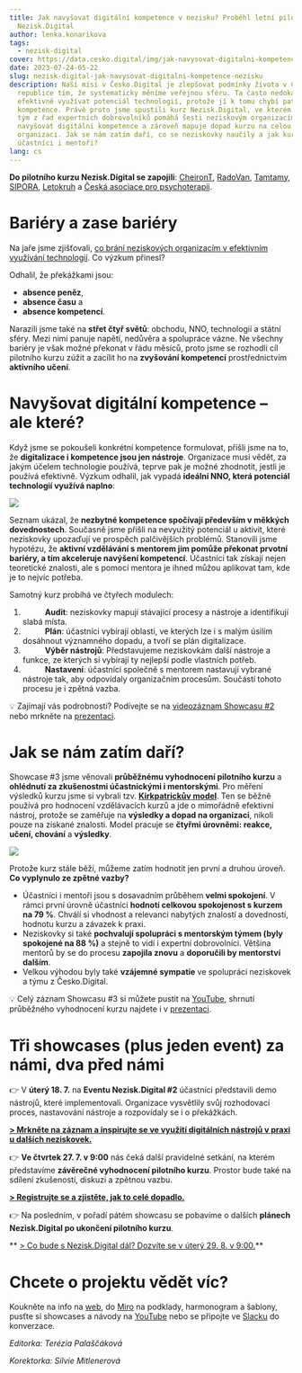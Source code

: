```yaml
---
title: Jak navyšovat digitální kompetence v nezisku? Proběhl letní pilotní kurz
  Nezisk.Digital
author: lenka.konarikova
tags:
  - nezisk-digital
cover: https://data.cesko.digital/img/jak-navysovat-digitalni-kompetence-nezisku/clanek-cover.png
date: 2023-07-24-05-22
slug: nezisk-digital-jak-navysovat-digitalni-kompetence-nezisku
description: Naší misí v Česko.Digital je zlepšovat podmínky života v České
  republice tím, že systematicky měníme veřejnou sféru. Ta často nedokáže
  efektivně využívat potenciál technologií, protože jí k tomu chybí patřičné
  kompetence. Právě proto jsme spustili kurz Nezisk.Digital, ve kterém mentorský
  tým z řad expertních dobrovolníků pomáhá šesti neziskovým organizacím
  navyšovat digitální kompetence a zároveň mapuje dopad kurzu na celou
  organizaci. Jak se nám zatím daří, co se neziskovky naučily a jak kurz hodnotí
  účastníci i mentoři?
lang: cs
---
```

**Do pilotního kurzu Nezisk.Digital se zapojili**: [CheironT](https://www.cheiront.cz/), [RadoVan](https://radovan.fun/), [Tamtamy](https://www.tamtamy.cz/), [SIPORA](https://sipora.cz/), [Letokruh](https://letokruh.eu/) a [Česká asociace pro psychoterapii](https://czap.cz/).

# Bariéry a zase bariéry

Na jaře jsme zjišťovali, [co brání neziskových organizacím v efektivním využívání technologií](https://blog.cesko.digital/2023/05/co-brani-neziskovym-organizacim-v-efektivnim-vyuzivani-technologii-prinasime-vysledky-vyzkumu). Co výzkum přinesl? 

Odhalil, že překážkami jsou:

* **absence peněz**,
* **absence času** a
* **absence kompetencí**.

Narazili jsme také na **střet čtyř světů**: obchodu, NNO, technologií a státní sféry. Mezi nimi panuje napětí, nedůvěra a spolupráce vázne. Ne všechny bariéry je však možné překonat v řádu měsíců, proto jsme se rozhodli cíl pilotního kurzu zúžit a zacílit ho na **zvyšování kompetencí** prostřednictvím **aktivního učení**.

# Navyšovat digitální kompetence – ale které?

Když jsme se pokoušeli konkrétní kompetence formulovat, přišli jsme na to, že **digitalizace i kompetence jsou jen nástroje**. Organizace musí vědět, za jakým účelem technologie používá, teprve pak je možné zhodnotit, jestli je používá efektivně. Výzkum odhalil, jak vypadá **ideální NNO, která potenciál technologií využívá naplno**:

![](https://data.cesko.digital/img/jak-navysovat-digitalni-kompetence-nezisku/9-bodu.jpg)

Seznam ukázal, že **nezbytné kompetence spočívají především v měkkých dovednostech**. Současně jsme přišli na nevyužitý potenciál u aktivit, které neziskovky upozaďují ve prospěch palčivějších problémů. Stanovili jsme hypotézu, že **aktivní vzdělávání s mentorem jim pomůže překonat prvotní bariéry, a tím akceleruje navýšení kompetencí**. Účastníci tak získají nejen teoretické znalosti, ale s pomocí mentora je ihned můžou aplikovat tam, kde je to nejvíc potřeba.

Samotný kurz probíhá ve čtyřech modulech:

1.           **Audit**: neziskovky mapují stávající procesy a nástroje a identifikují slabá místa.
2.           **Plán**: účastníci vybírají oblasti, ve kterých lze i s malým úsilím dosáhnout významného dopadu, a tvoří se plán digitalizace.
3.           **Výběr nástrojů**: Představujeme neziskovkám další nástroje a funkce, ze kterých si vybírají ty nejlepší podle vlastních potřeb.
4.           **Nastavení**: účastníci společně s mentorem nastavují vybrané nástroje tak, aby odpovídaly organizačním procesům. Součástí tohoto procesu je i zpětná vazba.

💡 Zajímají vás podrobnosti? Podívejte se na [videozáznam Showcasu #2](https://www.youtube.com/watch?v=ZK-YBXQC3IQ&ab_channel=%C4%8Cesko.Digital) nebo mrkněte na [prezentaci](https://docs.google.com/presentation/d/1J9yp9SbDunPiHldWrTPflWrmBQHKaudFnEfxz1OneR0/edit?usp=sharing).

# Jak se nám zatím daří?

Showcase #3 jsme věnovali **průběžnému vyhodnocení pilotního kurzu** a **ohlédnutí za zkušenostmi účastnickými i mentorskými**. Pro měření výsledků kurzu jsme si vybrali tzv. **[Kirkpatrickův model](https://www.kirkpatrickpartners.com/the-kirkpatrick-model/)**. Ten se běžně používá pro hodnocení vzdělávacích kurzů a jde o mimořádně efektivní nástroj, protože se zaměřuje na **výsledky a dopad na organizaci**, nikoli pouze na získané znalosti. Model pracuje se **čtyřmi úrovněmi: reakce, učení, chování** a **výsledky**.

![](https://data.cesko.digital/img/jak-navysovat-digitalni-kompetence-nezisku/kirkpatrick-model.png)

Protože kurz stále běží, můžeme zatím hodnotit jen první a druhou úroveň. **Co vyplynulo ze zpětné vazby?**

* Účastníci i mentoři jsou s dosavadním průběhem **velmi spokojení**. V rámci první úrovně účastníci **hodnotí celkovou spokojenost s kurzem na 79 %**. Chválí si vhodnost a relevanci nabytých znalostí a dovedností, hodnotu kurzu a závazek k praxi. 
* Neziskovky si také **pochvalují spolupráci s mentorským týmem (byly spokojené na 88 %)** a stejně to vidí i expertní dobrovolníci. Většina mentorů by se do procesu **zapojila znovu** a **doporučili by mentorství dalším**. 
* Velkou výhodou byly také **vzájemné sympatie** ve spolupráci neziskovek a týmu z Česko.Digital.

💡 Celý záznam Showcasu #3 si můžete pustit na [YouTube](https://www.youtube.com/watch?v=2BTLmofkySU&ab_channel=%C4%8Cesko.Digital), shrnutí průběžného vyhodnocení kurzu najdete i v [prezentaci](https://docs.google.com/presentation/d/1wqA-ySeta_i3m975l2emNxK6kHNHGr_18pqTnusUkj4/edit#slide=id.g1e3c574ab00_0_424).

# Tři showcases (plus jeden event) za námi, dva před námi

👉 V **úterý 18. 7.** na **Eventu Nezisk.Digital #2** účastníci představili demo nástrojů, které implementovali. Organizace vysvětlily svůj rozhodovací proces, nastavování nástroje a rozpovídaly se i o překážkách.

**[\> Mrkněte na záznam a inspirujte se ve využití digitálních nástrojů v praxi u dalších neziskovek.](https://www.youtube.com/watch?v=uNktnZYSDFQ&ab_channel=%C4%8Cesko.Digital)**

👉 **Ve čtvrtek 27. 7. v 9:00** nás čeká další pravidelné setkání, na kterém představíme **závěrečné vyhodnocení pilotního kurzu**. Prostor bude také na sdílení zkušeností, diskuzi a zpětnou vazbu.

**[\> Registrujte se a zjistěte, jak to celé dopadlo.](https://cesko.digital/events/nezisk-digital-showcase-4)** 

👉 Na posledním, v pořadí pátém showcasu se pobavíme o dalších **plánech Nezisk.Digital po ukončení pilotního kurzu**.

** [\> Co bude s Nezisk.Digital dál? Dozvíte se v úterý 29. 8. v 9:00.](https://cesko.digital/events/nezisk-digital-showcase-5)**

# Chcete o projektu vědět víc?

Koukněte na info na [web](https://cesko.digital/projects/nezisk-digital), do [Miro](https://miro.com/app/board/uXjVML2qvDY=/?share_link_id=2066351132) na podklady, harmonogram a šablony, pusťte si showcases a návody na [YouTube](https://www.youtube.com/playlist?list=PLOX5xelTsEv-Z7CMKgee6zHSHH22R_u14) nebo se připojte ve [Slacku](https://cesko-digital.slack.com/archives/C02T7QPHGA3) do konverzace.

*Editorka: Terézia Palaščáková*

*Korektorka: Silvie Mitlenerová*